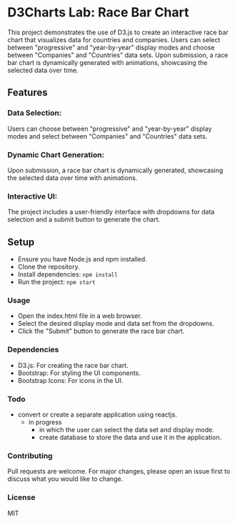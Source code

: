 # D3Charts Lab: Race Bar Chart
This project demonstrates the use of D3.js to create an interactive race bar chart that visualizes data for countries and companies. Users can select between "progressive" and "year-by-year" display modes and choose between "Companies" and "Countries" data sets. Upon submission, a race bar chart is dynamically generated with animations, showcasing the selected data over time.

## Features
### Data Selection: 
Users can choose between "progressive" and "year-by-year" display modes and select between "Companies" and "Countries" data sets.
### Dynamic Chart Generation:
Upon submission, a race bar chart is dynamically generated, showcasing the selected data over time with animations.
### Interactive UI: 
The project includes a user-friendly interface with dropdowns for data selection and a submit button to generate the chart.
## Setup
- Ensure you have Node.js and npm installed.
- Clone the repository.
- Install dependencies: `npm install`
- Run the project: `npm start`
### Usage
- Open the index.html file in a web browser.
- Select the desired display mode and data set from the dropdowns.
- Click the "Submit" button to generate the race bar chart.
### Dependencies
- D3.js: For creating the race bar chart.
- Bootstrap: For styling the UI components.
- Bootstrap Icons: For icons in the UI.

### Todo
- convert or create a separate application using reactjs.
    - in progress
        - in which the user can select the data set and display mode. 
        - create database to store the data and use it in the application.
### Contributing
Pull requests are welcome. For major changes, please open an issue first to discuss what you would like to change.

### License
MIT